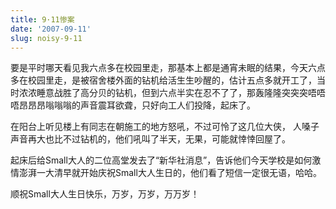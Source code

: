 ```yaml
---
title: 9·11惨案
date: '2007-09-11'
slug: noisy-9-11
---
```


要是平时哪天看见我六点多在校园里走，那基本上都是通宵未眠的结果，今天六点多在校园里走，是被宿舍楼外面的钻机给活生生吵醒的，估计五点多就开工了，当时浓浓睡意战胜了高分贝的钻机，但到六点半实在忍不了了，那轰隆隆突突突唔唔唔昂昂昂嗡嗡嗡的声音震耳欲聋，只好向工人们投降，起床了。

在阳台上听见楼上有同志在朝施工的地方怒吼，不过可怜了这几位大侠， 人嗓子声音再大也比不过钻机的，他们吼叫了半天，无果，可能就悻悻回屋了。

起床后给Small大人的二位高堂发去了“新华社消息”，告诉他们今天学校是如何激情澎湃一大清早就开始庆祝Small大人生日的，他们看了短信一定很无语，哈哈。

顺祝Small大人生日快乐，万岁，万岁，万万岁！ 

